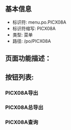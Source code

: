 
## 基本信息

- 标识符: menu.po.PICX08A
- 标识符缩写: PICX08A
- 类型: 菜单
- 路径: /po/PICX08A

## 页面功能描述：





## 按钮列表:


### PICX08A导出



### PICX08A总导出



### PICX08A查询


